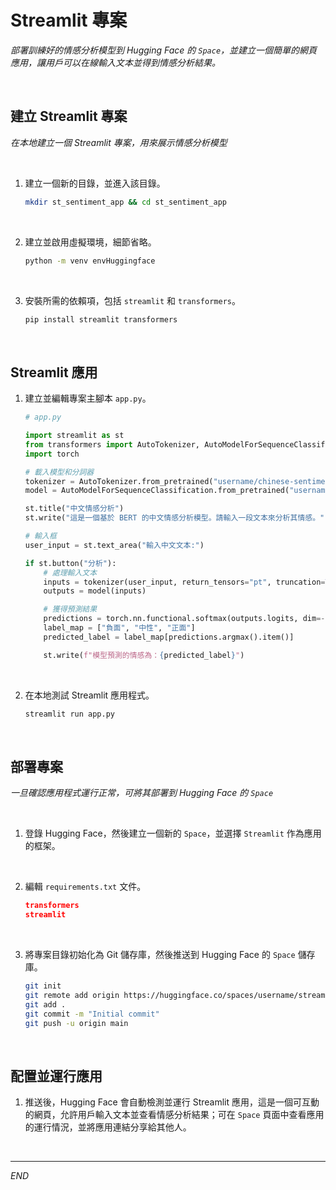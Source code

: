 # Streamlit 專案

_部署訓練好的情感分析模型到 Hugging Face 的 `Space`，並建立一個簡單的網頁應用，讓用戶可以在線輸入文本並得到情感分析結果。_

<br>

## 建立 Streamlit 專案

_在本地建立一個 Streamlit 專案，用來展示情感分析模型_

<br>

1. 建立一個新的目錄，並進入該目錄。

    ```bash
    mkdir st_sentiment_app && cd st_sentiment_app
    ```

<br>

2. 建立並啟用虛擬環境，細節省略。

    ```bash
    python -m venv envHuggingface
    ```

<br>

3. 安裝所需的依賴項，包括 `streamlit` 和 `transformers`。

    ```bash
    pip install streamlit transformers
    ```

<br>

## Streamlit 應用

1. 建立並編輯專案主腳本 `app.py`。

    ```python
    # app.py

    import streamlit as st
    from transformers import AutoTokenizer, AutoModelForSequenceClassification
    import torch

    # 載入模型和分詞器
    tokenizer = AutoTokenizer.from_pretrained("username/chinese-sentiment-model")
    model = AutoModelForSequenceClassification.from_pretrained("username/chinese-sentiment-model")

    st.title("中文情感分析")
    st.write("這是一個基於 BERT 的中文情感分析模型。請輸入一段文本來分析其情感。")

    # 輸入框
    user_input = st.text_area("輸入中文文本:")

    if st.button("分析"):
        # 處理輸入文本
        inputs = tokenizer(user_input, return_tensors="pt", truncation=True, padding=True)
        outputs = model(inputs)

        # 獲得預測結果
        predictions = torch.nn.functional.softmax(outputs.logits, dim=-1)
        label_map = ["負面", "中性", "正面"]
        predicted_label = label_map[predictions.argmax().item()]

        st.write(f"模型預測的情感為：{predicted_label}")

    ```

<br>

2. 在本地測試 Streamlit 應用程式。

    ```bash
    streamlit run app.py
    ```

<br>

## 部署專案

_一旦確認應用程式運行正常，可將其部署到 Hugging Face 的 `Space`_

<br>

1. 登錄 Hugging Face，然後建立一個新的 `Space`，並選擇 `Streamlit` 作為應用的框架。

<br>

2. 編輯 `requirements.txt` 文件。

    ```json
    transformers
    streamlit
    ```

<br>

3. 將專案目錄初始化為 Git 儲存庫，然後推送到 Hugging Face 的 `Space` 儲存庫。

    ```bash
    git init
    git remote add origin https://huggingface.co/spaces/username/streamlit-sentiment-app
    git add .
    git commit -m "Initial commit"
    git push -u origin main
    ```

<br>

## 配置並運行應用

1. 推送後，Hugging Face 會自動檢測並運行 Streamlit 應用，這是一個可互動的網頁，允許用戶輸入文本並查看情感分析結果；可在 `Space` 頁面中查看應用的運行情況，並將應用連結分享給其他人。

<br>

___

_END_